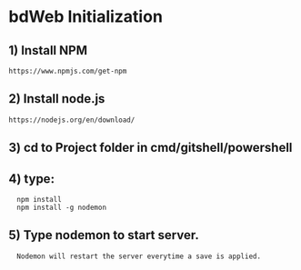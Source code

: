 # bdWeb Initialization

## 1) Install NPM 
    https://www.npmjs.com/get-npm
## 2) Install node.js
    https://nodejs.org/en/download/
## 3) cd to Project folder in cmd/gitshell/powershell
## 4) type: 
      npm install
      npm install -g nodemon
## 5) Type nodemon to start server.
      Nodemon will restart the server everytime a save is applied.
